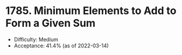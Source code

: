 # 1785. Minimum Elements to Add to Form a Given Sum
- Difficulty: Medium
- Acceptance: 41.4% (as of 2022-03-14)
